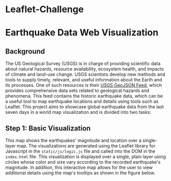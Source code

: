 # Leaflet-Challenge

# Earthquake Data Web Visualization
## Background
The US Geological Survey (USGS) is in charge of providing scientific data about natural hazards, resource availability, ecosystem health, and impacts of climate and land-use change. USGS scientists develop new methods and tools to supply timely, relevant, and useful information about the Earth and its processes. One of such resources is their [USGS GeoJSON Feed](https://earthquake.usgs.gov/earthquakes/feed/v1.0/geojson.php), which provides comprehensive data sets related to geological hazards and phenomena. This feed contains the historic earthquake data, which can be a useful tool to map earthquake locations and details using tools such as Leaflet. This project aims to showcase global earthquake data from the last seven days in a world map visualization and is divided into two tasks:<br>
## Step 1: Basic Visualization
This map shows the earthquakes' magnitude and location over a single-layer map. The visualizations are generated using the Leaflet library for Javascript in the `static/js/logic.js` file and called into the DOM in the `index.html` file. This visualization is displayed over a single, plain layer using circles whose color and size vary according to the recorded earthquake's magnitude. In addition, this interactive map allows for the user to view additional details using the map's tooltips as shown in the figure below.
